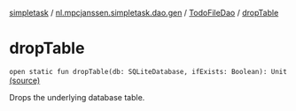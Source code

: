 [simpletask](../../index.md) / [nl.mpcjanssen.simpletask.dao.gen](../index.md) / [TodoFileDao](index.md) / [dropTable](.)

# dropTable

`open static fun dropTable(db: SQLiteDatabase, ifExists: Boolean): Unit` [(source)](https://github.com/mpcjanssen/simpletask-android/blob/master/src/main/java/nl/mpcjanssen/simpletask/dao/gen/TodoFileDao.java#L50)

Drops the underlying database table.

